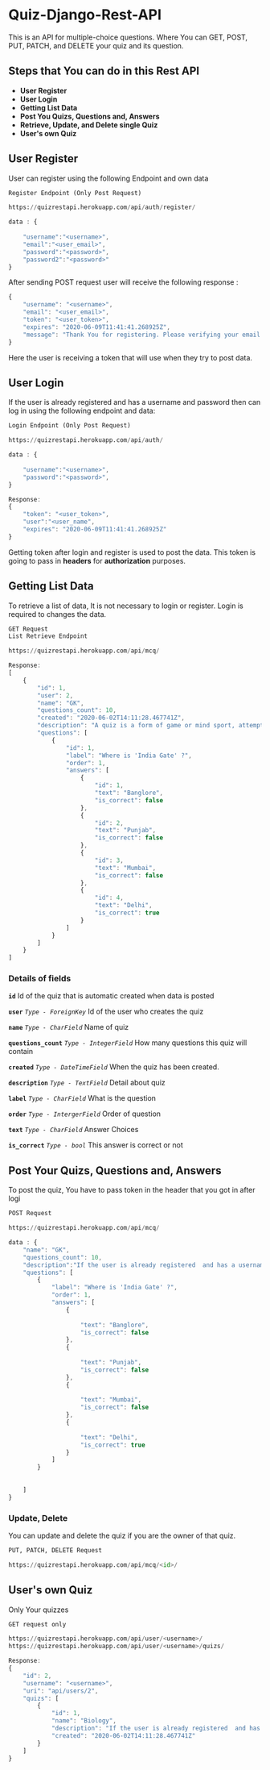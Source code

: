 # Quiz-Django-Rest-API
This is an API for multiple-choice questions. Where You can GET, POST, PUT, PATCH, and DELETE your quiz and its question.


## Steps that You can do in this Rest API

- **User Register**
- **User Login**
- **Getting List Data**
- **Post You Quizs, Questions and, Answers**
- **Retrieve, Update, and Delete single Quiz**
- **User's own Quiz**

## User Register
User can register using the following Endpoint and own data

```python
Register Endpoint (Only Post Request)

https://quizrestapi.herokuapp.com/api/auth/register/
```
```javascript
data : {
    
	"username":"<username>",
	"email":"<user_email>",
	"password":"<password>",
	"password2":"<password>"
}

```
After sending POST request user will  receive the following response :
```javascript
{
    "username": "<username>",
    "email": "<user_email>",
    "token": "<user_token>",
    "expires": "2020-06-09T11:41:41.268925Z",
    "message": "Thank You for registering. Please verifying your email before continuing !"
}

```
Here the user is receiving a token that will use when they try to post data.

## User Login
If the user is already registered  and has a username and password then can log in using the following endpoint and data:

```python
Login Endpoint (Only Post Request)

https://quizrestapi.herokuapp.com/api/auth/
```
```javascript
data : {
    
	"username":"<username>",
	"password":"<password>",
}
```
```javascript
Response:
{
    "token": "<user_token>",
    "user":"<user_name",
    "expires": "2020-06-09T11:41:41.268925Z"
}

```
Getting token after login and register is used to post the data. This token is going to pass in **headers** for **authorization** purposes.


## Getting List Data
To retrieve a list of data, It is not necessary to login or register. Login is required to changes the data.
```python
GET Request
List Retrieve Endpoint

https://quizrestapi.herokuapp.com/api/mcq/

```
```javascript
Response:
[
    {
        "id": 1,
        "user": 2,
        "name": "GK",
        "questions_count": 10,
        "created": "2020-06-02T14:11:28.467741Z",
        "description": "A quiz is a form of game or mind sport, attempt to answer questions correctly. It is a game to test ... Views. Read · Edit · View history ...",
        "questions": [
            {
                "id": 1,
                "label": "Where is 'India Gate' ?",
                "order": 1,
                "answers": [
                    {
                        "id": 1,
                        "text": "Banglore",
                        "is_correct": false
                    },
                    {
                        "id": 2,
                        "text": "Punjab",
                        "is_correct": false
                    },
                    {
                        "id": 3,
                        "text": "Mumbai",
                        "is_correct": false
                    },
                    {
                        "id": 4,
                        "text": "Delhi",
                        "is_correct": true
                    }
                ]
            }
        ]
    }
]

```
### Details of fields

**```id```**
Id of the quiz that is automatic created when data is posted


**```user```**
*```Type - ForeignKey```*
Id of the user who creates the quiz


**```name```**
*```Type - CharField```*
Name of quiz


**```questions_count```**
*```Type - IntegerField```*
How many questions this quiz will  contain


**```created```**
*```Type - DateTimeField```*
When the quiz has been created.


**```description```**
*```Type - TextField```*
Detail about quiz


**```label```**
*```Type - CharField```*
What is the question

**```order```**
*```Type - IntergerField```*
Order of question


**```text```**
*```Type - CharField```*
Answer Choices


**```is_correct```**
*```Type - bool```*
This answer is correct or not


## Post Your Quizs, Questions and, Answers
To post the quiz, You have to pass token in the header that you got in after logi

```python
POST Request

https://quizrestapi.herokuapp.com/api/mcq/

```

```javascript
data : {
    "name": "GK",
    "questions_count": 10,
    "description":"If the user is already registered  and has a usernamIf the user is already registered  and has a username and password then can log in using the following endpoint and data:If the user is already registered  and has a username and password then can log in using the following endpoint and data:If the user is already registered  and has a username and password then can log in using the following endpoint and data:",
    "questions": [
        {
            "label": "Where is 'India Gate' ?",
            "order": 1,
            "answers": [
                {
                  
                    "text": "Banglore",
                    "is_correct": false
                },
                {
                   
                    "text": "Punjab",
                    "is_correct": false
                },
                {
                   
                    "text": "Mumbai",
                    "is_correct": false
                },
                {
                   
                    "text": "Delhi",
                    "is_correct": true
                }
            ]
        }
        
        
    ]
}
```
### Update, Delete 
You can update and delete the quiz if you are the owner of that quiz.


```python
PUT, PATCH, DELETE Request

https://quizrestapi.herokuapp.com/api/mcq/<id>/

```

## User's own Quiz
Only Your quizzes

```python
GET request only

https://quizrestapi.herokuapp.com/api/user/<username>/
https://quizrestapi.herokuapp.com/api/user/<username>/quizs/


```
```javascript
Response:
{
    "id": 2,
    "username": "<username>",
    "uri": "api/users/2",
    "quizs": [
        {
            "id": 1,
            "name": "Biology",
            "description": "If the user is already registered  and has a usernamIf the user is already registered  and has a username and password then can log in using the following endpoint and data:If the user is already registered  and has a username and password then can log in using the following endpoint and data:If the user is already registered  and has a username and password then can log in using the following endpoint and data:",
            "created": "2020-06-02T14:11:28.467741Z"
        }
    ]
}

```